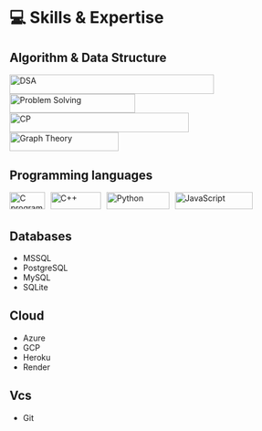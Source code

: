 # 💻 Skills & Expertise

## Algorithm & Data Structure

<img width="357.6" height="33.6" src="https://img.shields.io/badge/Algo-Data_Structure_%26_Algorithm-brightgreen?style=for-the-badge&label=Algo" alt="DSA"/> <img width="219.6" height="33.6" src="https://img.shields.io/badge/PS-Problem_Solving-lightgreen?style=for-the-badge&label=PS" alt="Problem Solving"/> <img width="314.4" height="33.6" src="https://img.shields.io/badge/CP-Competitive_Programming-%23a2e665?style=for-the-badge&label=CP" alt="CP"/> <img width="190.8" height="33.6" src="https://img.shields.io/badge/_-Graph_Theory-%2300ff00?style=for-the-badge&logo=awsorganizations&labelColor=%23373737" alt="Graph Theory"/>

## Programming languages

<img width="61.5" height="30" src="https://img.shields.io/badge/C-C-%230053a0?style=flat&logo=c&logoColor=%230053a0&label=%20&labelColor=white" style="margin:0 10 5 0" alt="C programming"/><!--🚫--><img width="88.5" height="30" src="https://img.shields.io/badge/C%2B%2B-C%2B%2B-%23800080?style=flat&logo=cplusplus&logoColor=%23800080&label=%20&labelColor=white" style="margin:0 10 5 0" alt="C++"/><!--🚫--><img width="109.5" height="30" src="https://img.shields.io/badge/Python-Python-%23366E9C?style=flat&logo=python&logoColor=%23366E9C&label=%20&labelColor=white" style="margin:0 10 5 0" alt="Python"/><!--🚫--><img width="136.5" height="30" src="https://img.shields.io/badge/JavaScript-JavaScript-%23F1C731?style=flat&logo=javascript&logoColor=%23F1C731&label=%20&labelColor=white" style="margin:0 10 5 0" alt="JavaScript"/><!--🚫-->


## Databases

- MSSQL
- PostgreSQL
- MySQL
- SQLite

## Cloud

- Azure
- GCP
- Heroku
- Render

## Vcs

- Git
